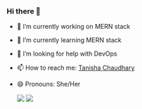 ### Hi there 👋

- 🔭 I’m currently working on MERN stack
- 🌱 I’m currently learning MERN stack
- 🤔 I’m looking for help with DevOps
- 📫 How to reach me: <a href="https://tanishha.netlify.app" target="_blank">Tanisha Chaudhary</a>
- 😄 Pronouns: She/Her


  <img align="center" src="https://github-readme-stats.vercel.app/api?username=tanishha&show_icons=true&theme=darcula&count_private=true" />
  <img align="center" src="https://github-readme-streak-stats.herokuapp.com/?user=tanishha&theme=darcula&count_private=true" />

